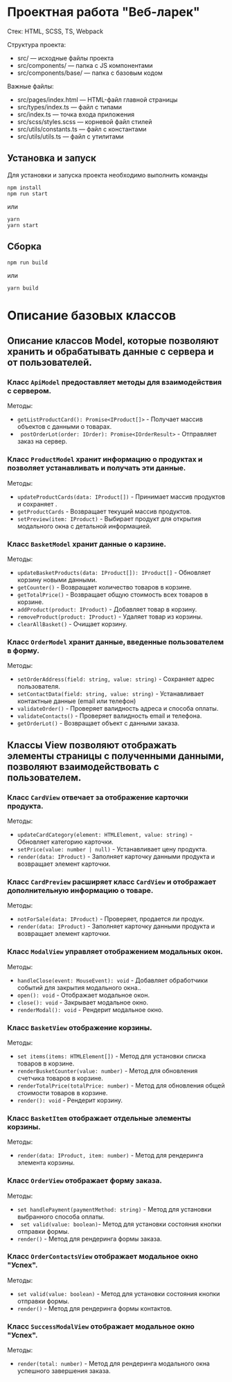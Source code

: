 # Проектная работа "Веб-ларек"

Стек: HTML, SCSS, TS, Webpack

Структура проекта:
- src/ — исходные файлы проекта
- src/components/ — папка с JS компонентами
- src/components/base/ — папка с базовым кодом

Важные файлы:
- src/pages/index.html — HTML-файл главной страницы
- src/types/index.ts — файл с типами
- src/index.ts — точка входа приложения
- src/scss/styles.scss — корневой файл стилей
- src/utils/constants.ts — файл с константами
- src/utils/utils.ts — файл с утилитами

## Установка и запуск
Для установки и запуска проекта необходимо выполнить команды

```
npm install
npm run start
```

или

```
yarn
yarn start
```
## Сборка

```
npm run build
```

или

```
yarn build
```
# Описание базовых классов

## Описание классов Model, которые позволяют хранить и обрабатывать данные с сервера и от пользователей.

### Класс `ApiModel` предоставляет методы для взаимодействия с сервером.

Методы:
- ` getListProductCard(): Promise<IProduct[]> ` - Получает массив объектов с данными о товарах.
- `  postOrderLot(order: IOrder): Promise<IOrderResult> ` -  Отправляет заказ на сервер.

### Класс `ProductModel` хранит информацию о продуктах и позволяет устанавливать и получать эти данные.

Методы:
- `updateProductCards(data: IProduct[])` - Принимает массив продуктов и сохраняет .
- `getProductCards` -  Возвращает текущий массив продуктов.
- `setPreview(item: IProduct)` -  Выбирает продукт для открытия модального окна с детальной информацией.


### Класс `BasketModel` хранит данные о карзине.

Методы:
- `updateBasketProducts(data: IProduct[]): IProduct[]` - Обновляет корзину новыми данными.
- `getCounter()` - Возвращает количество товаров в корзине.
- `getTotalPrice()` - Возвращает общую стоимость всех товаров в корзине.
- `addProduct(product: IProduct)` - Добавляет товар в корзину.
- `removeProduct(product: IProduct)` - Удаляет товар из корзины.
- `clearAllBasket()` - Очищает корзину.


### Класс `OrderModel` хранит данные, введенные пользователем в форму.

Методы:
- `setOrderAddress(field: string, value: string)` - Сохраняет адрес пользователя.
- `setContactData(field: string, value: string)` - Устанавливает контактные данные (email или телефон)
- `validateOrder()` - Проверяет валидность адреса и способа оплаты.
- `validateContacts()` - Проверяет валидность email и телефона.
- `getOrderLot()` - Возвращает объект с данными заказа.



## Классы View позволяют отображать элементы страницы с полученными данными, позволяют взаимодействовать с пользователем.

### Класс `CardView` отвечает за отображение карточки продукта.

Методы:
- `updateCardCategory(element: HTMLElement, value: string)` - Обновляет категорию карточки.
- `setPrice(value: number | null)` - Устанавливает цену продукта.
- `render(data: IProduct)` - Заполняет карточку данными продукта и возвращает элемент карточки.

### Класс `CardPreview` расширяет  класс `CardView` и отображает дополнительную информацию о товаре.

Методы:
- `notForSale(data: IProduct)` - Проверяет, продается ли продук.
- `render(data: IProduct)` - Заполняет карточку данными продукта и возвращает элемент карточки.

### Класс `ModalView` управляет отображением модальных окон.

Методы:
- `handleClose(event: MouseEvent): void` -  Добавляет обработчики событий для закрытия модального окна..
- `open(): void` - Отображает модальное окон.
- `close(): void` - Закрывает модальное окно.
- `renderModal(): void` - Рендерит модальное окно.


### Класс `BasketView` отображение корзины.

Методы:
- `set items(items: HTMLElement[])` - Метод для установки списка товаров в корзине.
- `renderBusketCounter(value: number)` - Метод для обновления счетчика товаров в корзине.
- `renderTotalPrice(totalPrice: number)` - Метод для обновления общей стоимости товаров в корзине.
- `render(): void` - Рендерит корзину.

### Класс `BasketItem` отображает  отдельные элементы корзины.

Методы:
- `render(data: IProduct, item: number)` - Метод для рендеринга элемента корзины.

### Класс `OrderView` отображает форму заказа.

Методы:
- `set handlePayment(paymentMethod: string)` -  Метод для установки выбранного способа оплаты.
- `	set valid(value: boolean)`- Метод для установки состояния кнопки отправки формы.
- `render()` - Метод для рендеринга формы заказа.

### Класс `OrderContactsView` отображает модальное окно "Успех".

Методы:
- `set valid(value: boolean)` - Метод для установки состояния кнопки отправки формы.
- `render()` - Метод для рендеринга формы контактов.

### Класс `SuccessModalView` отображает модальное окно "Успех".

Методы:
- `render(total: number)` - Метод для рендеринга модального окна успешного завершения заказа.



